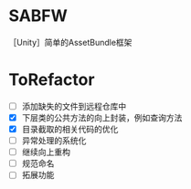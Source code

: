 # SABFW

［Unity］简单的AssetBundle框架

# ToRefactor

- [ ] 添加缺失的文件到远程仓库中
- [X] 下层类的公共方法的向上封装，例如查询方法 
- [X] 目录截取的相关代码的优化
- [ ] 异常处理的系统化 
- [ ] 继续向上重构 
- [ ] 规范命名
- [ ] 拓展功能
